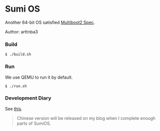# Sumi OS

Another 64-bit OS satisfied [Multiboot2 Spec](https://www.gnu.org/software/grub/manual/multiboot/multiboot.html).

Author: arttnba3

### Build

```shell
$ ./build.sh
```

### Run

We use QEMU to run it by default.

```shell
$ ./run.sh
```

### Development Diary

See [this](https://github.com/arttnba3/SumiOS/blob/main/DevelopmentDiary.md).

> Chinese version will be released on my blog when I complete enough parts of SumiOS.